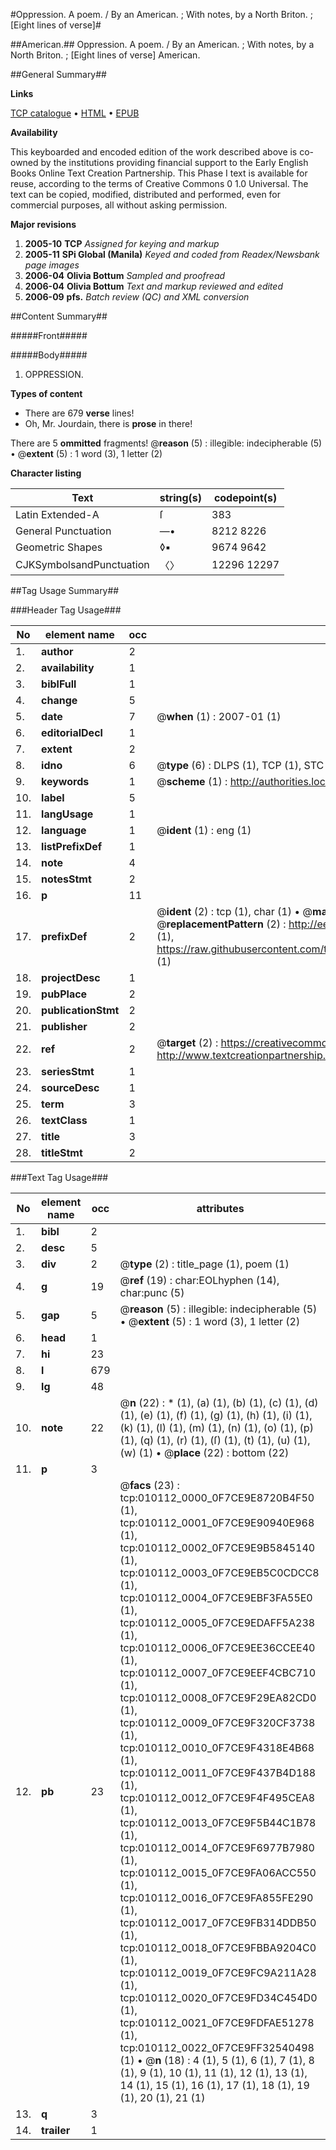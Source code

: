 #Oppression. A poem. / By an American. ; With notes, by a North Briton. ; [Eight lines of verse]#

##American.##
Oppression. A poem. / By an American. ; With notes, by a North Briton. ; [Eight lines of verse]
American.

##General Summary##

**Links**

[TCP catalogue](http://www.ota.ox.ac.uk/tcp/)  • 
[HTML](http://tei.it.ox.ac.uk/tcp/Texts-HTML/free/N07/N07920.html)  • 
[EPUB](http://tei.it.ox.ac.uk/tcp/Texts-EPUB/free/N07/N07920.epub)

**Availability**

This keyboarded and encoded edition of the
	       work described above is co-owned by the institutions
	       providing financial support to the Early English Books
	       Online Text Creation Partnership. This Phase I text is
	       available for reuse, according to the terms of Creative
	       Commons 0 1.0 Universal. The text can be copied,
	       modified, distributed and performed, even for
	       commercial purposes, all without asking permission.

**Major revisions**

1. __2005-10__ __TCP__ *Assigned for keying and markup*
1. __2005-11__ __SPi Global (Manila)__ *Keyed and coded from Readex/Newsbank page images*
1. __2006-04__ __Olivia Bottum__ *Sampled and proofread*
1. __2006-04__ __Olivia Bottum__ *Text and markup reviewed and edited*
1. __2006-09__ __pfs.__ *Batch review (QC) and XML conversion*

##Content Summary##

#####Front#####

#####Body#####

1. OPPRESSION.

**Types of content**

  * There are 679 **verse** lines!
  * Oh, Mr. Jourdain, there is **prose** in there!

There are 5 **ommitted** fragments! 
 @__reason__ (5) : illegible: indecipherable (5)  •  @__extent__ (5) : 1 word (3), 1 letter (2)

**Character listing**


|Text|string(s)|codepoint(s)|
|---|---|---|
|Latin Extended-A|ſ|383|
|General Punctuation|—•|8212 8226|
|Geometric Shapes|◊▪|9674 9642|
|CJKSymbolsandPunctuation|〈〉|12296 12297|

##Tag Usage Summary##

###Header Tag Usage###

|No|element name|occ|attributes|
|---|---|---|---|
|1.|__author__|2||
|2.|__availability__|1||
|3.|__biblFull__|1||
|4.|__change__|5||
|5.|__date__|7| @__when__ (1) : 2007-01 (1)|
|6.|__editorialDecl__|1||
|7.|__extent__|2||
|8.|__idno__|6| @__type__ (6) : DLPS (1), TCP (1), STC (1), NOTIS (1), IMAGE-SET (1), EVANS-CITATION (1)|
|9.|__keywords__|1| @__scheme__ (1) : http://authorities.loc.gov/ (1)|
|10.|__label__|5||
|11.|__langUsage__|1||
|12.|__language__|1| @__ident__ (1) : eng (1)|
|13.|__listPrefixDef__|1||
|14.|__note__|4||
|15.|__notesStmt__|2||
|16.|__p__|11||
|17.|__prefixDef__|2| @__ident__ (2) : tcp (1), char (1)  •  @__matchPattern__ (2) : ([0-9\-]+):([0-9IVX]+) (1), (.+) (1)  •  @__replacementPattern__ (2) : http://eebo.chadwyck.com/downloadtiff?vid=$1&page=$2 (1), https://raw.githubusercontent.com/textcreationpartnership/Texts/master/tcpchars.xml#$1 (1)|
|18.|__projectDesc__|1||
|19.|__pubPlace__|2||
|20.|__publicationStmt__|2||
|21.|__publisher__|2||
|22.|__ref__|2| @__target__ (2) : https://creativecommons.org/publicdomain/zero/1.0/ (1), http://www.textcreationpartnership.org/docs/. (1)|
|23.|__seriesStmt__|1||
|24.|__sourceDesc__|1||
|25.|__term__|3||
|26.|__textClass__|1||
|27.|__title__|3||
|28.|__titleStmt__|2||


###Text Tag Usage###

|No|element name|occ|attributes|
|---|---|---|---|
|1.|__bibl__|2||
|2.|__desc__|5||
|3.|__div__|2| @__type__ (2) : title_page (1), poem (1)|
|4.|__g__|19| @__ref__ (19) : char:EOLhyphen (14), char:punc (5)|
|5.|__gap__|5| @__reason__ (5) : illegible: indecipherable (5)  •  @__extent__ (5) : 1 word (3), 1 letter (2)|
|6.|__head__|1||
|7.|__hi__|23||
|8.|__l__|679||
|9.|__lg__|48||
|10.|__note__|22| @__n__ (22) : * (1), (a) (1), (b) (1), (c) (1), (d) (1), (e) (1), (f) (1), (g) (1), (h) (1), (i) (1), (k) (1), (l) (1), (m) (1), (n) (1), (o) (1), (p) (1), (q) (1), (r) (1), (ſ) (1), (t) (1), (u) (1), (w) (1)  •  @__place__ (22) : bottom (22)|
|11.|__p__|3||
|12.|__pb__|23| @__facs__ (23) : tcp:010112_0000_0F7CE9E8720B4F50 (1), tcp:010112_0001_0F7CE9E90940E968 (1), tcp:010112_0002_0F7CE9E9B5845140 (1), tcp:010112_0003_0F7CE9EB5C0CDCC8 (1), tcp:010112_0004_0F7CE9EBF3FA55E0 (1), tcp:010112_0005_0F7CE9EDAFF5A238 (1), tcp:010112_0006_0F7CE9EE36CCEE40 (1), tcp:010112_0007_0F7CE9EEF4CBC710 (1), tcp:010112_0008_0F7CE9F29EA82CD0 (1), tcp:010112_0009_0F7CE9F320CF3738 (1), tcp:010112_0010_0F7CE9F4318E4B68 (1), tcp:010112_0011_0F7CE9F437B4D188 (1), tcp:010112_0012_0F7CE9F4F495CEA8 (1), tcp:010112_0013_0F7CE9F5B44C1B78 (1), tcp:010112_0014_0F7CE9F6977B7980 (1), tcp:010112_0015_0F7CE9FA06ACC550 (1), tcp:010112_0016_0F7CE9FA855FE290 (1), tcp:010112_0017_0F7CE9FB314DDB50 (1), tcp:010112_0018_0F7CE9FBBA9204C0 (1), tcp:010112_0019_0F7CE9FC9A211A28 (1), tcp:010112_0020_0F7CE9FD34C454D0 (1), tcp:010112_0021_0F7CE9FDFAE51278 (1), tcp:010112_0022_0F7CE9FF32540498 (1)  •  @__n__ (18) : 4 (1), 5 (1), 6 (1), 7 (1), 8 (1), 9 (1), 10 (1), 11 (1), 12 (1), 13 (1), 14 (1), 15 (1), 16 (1), 17 (1), 18 (1), 19 (1), 20 (1), 21 (1)|
|13.|__q__|3||
|14.|__trailer__|1||
